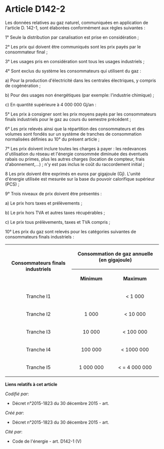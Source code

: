 # Article D142-2

Les données relatives au gaz naturel, communiquées en application de l'article D. 142-1, sont élaborées conformément aux
règles suivantes :

1° Seule la distribution par canalisation est prise en considération ;

2° Les prix qui doivent être communiqués sont les prix payés par le consommateur final ;

3° Les usages pris en considération sont tous les usages industriels ;

4° Sont exclus du système les consommateurs qui utilisent du gaz :

a) Pour la production d'électricité dans les centrales électriques, y compris de cogénération ;

b) Pour des usages non énergétiques (par exemple: l'industrie chimique) ;

c) En quantité supérieure à 4 000 000 Gj/an :

5° Les prix à consigner sont les prix moyens payés par les consommateurs finals industriels pour le gaz au cours du semestre
précédent ;

6° Les prix relevés ainsi que la répartition des consommateurs et des volumes sont fondés sur un système de tranches de
consommation normalisées définies au 10° du présent article ;

7° Les prix doivent inclure toutes les charges à payer : les redevances d'utilisation du réseau et l'énergie consommée
diminuée des éventuels rabais ou primes, plus les autres charges (location de compteur, frais d'abonnement,...) ; n'y est pas
inclus le coût du raccordement initial ;

8 Les prix doivent être exprimés en euros par gigajoule (Gj). L'unité d'énergie utilisée est mesurée sur la base du pouvoir
calorifique supérieur (PCS) ;

9° Trois niveaux de prix doivent être présentés :

a) Le prix hors taxes et prélèvements ;

b) Le prix hors TVA et autres taxes récupérables ;

c) Le prix tous prélèvements, taxes et TVA compris ;

10° Les prix du gaz sont relevés pour les catégories suivantes de consommateurs finals industriels :

<table>
      <tbody><tr>
        <th rowspan="2">

Consommateurs finals industriels</th>
        <th colspan="2">

Consommation de gaz annuelle (en gigajoule)</th>
      </tr>
      <tr>
        <th>

Minimum</th>
        <th>

Maximum</th>
      </tr>
      <tr>
        <td align="center">

Tranche I1</td>
        <td align="left">
        </td><td align="center">

< 1 000</td>
      </tr>
      <tr>
        <td align="center">

Tranche I2</td>
        <td align="center">

1 000</td>
        <td align="center">

< 10 000</td>
      </tr>
      <tr>
        <td align="center">

Tranche I3</td>
        <td align="center">

10 000</td>
        <td align="center">

< 100 000</td>
      </tr>
      <tr>
        <td align="center">

Tranche I4</td>
        <td align="center">

100 000</td>
        <td align="center">

< 1000 000</td>
      </tr>
      <tr>
        <td align="center">

Tranche I5</td>
        <td align="center">

1 000 000</td>
        <td align="center">

< = 4 000 000</td>
      </tr>
    </tbody></table>

**Liens relatifs à cet article**

_Codifié par_:

  - Décret n°2015-1823 du 30 décembre 2015 - art.

_Créé par_:

  - Décret n°2015-1823 du 30 décembre 2015 - art.

_Cité par_:

  - Code de l'énergie - art. D142-1 (V)
